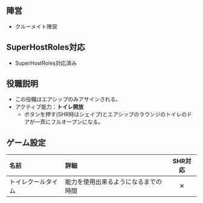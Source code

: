 ## 陣営
- クルーメイト陣営

## SuperHostRoles対応
- SuperHostRoles対応済み

## 役職説明
- この役職はエアシップのみアサインされる。
- アクティブ能力：**トイレ開放**
  - ボタンを押す(SHR時はシェイプ)とエアシップのラウンジのトイレのドアが一斉にフルオープンになる。

## ゲーム設定
| 名前 | 詳細 | SHR対応 |
| :-- | :-- | :--: |
| トイレクールタイム | 能力を使用出来るようになるまでの時間 | ✕ |